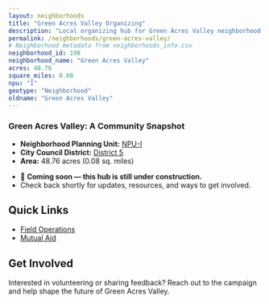 ```yaml
---
layout: neighborhoods
title: "Green Acres Valley Organizing"
description: "Local organizing hub for Green Acres Valley neighborhood. Connect with field operations, mutual aid, and community organizing efforts."
permalink: /neighborhoods/green-acres-valley/
# Neighborhood metadata from neighborhoods_info.csv
neighborhood_id: 198
neighborhood_name: "Green Acres Valley"
acres: 48.76
square_miles: 0.08
npu: "I"
geotype: "Neighborhood"
oldname: "Green Acres Valley"
---
```


### **Green Acres Valley: A Community Snapshot**

  * **Neighborhood Planning Unit:** [NPU-I](https://www.atlantaga.gov/government/departments/city-planning/neighborhood-planning-units/neighborhood-and-npu-contacts)
  * **City Council District:** [District 5](https://citycouncil.atlantaga.gov/council-members)
  * **Area:** 48.76 acres (0.08 sq. miles)

- 🚧 **Coming soon — this hub is still under construction.**
- Check back shortly for updates, resources, and ways to get involved.

## Quick Links

- [Field Operations](./field-ops/)
- [Mutual Aid](./mutual-aid/)

## Get Involved

Interested in volunteering or sharing feedback? Reach out to the campaign and help shape the future of Green Acres Valley.
